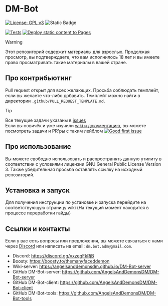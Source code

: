 # DM-Bot
[![License: GPL v3](https://img.shields.io/badge/License-GPL%20v3-blue.svg)](https://github.com/AngelsAndDemonsDM/DM-Bot-server/blob/master/LICENSE.md)
![Static Badge](https://img.shields.io/badge/Age_restrict-18%2B-red)

[![Tests](https://github.com/AngelsAndDemonsDM/DM-Bot/actions/workflows/unittest.yml/badge.svg?branch=master)](https://github.com/AngelsAndDemonsDM/DM-Bot/actions/workflows/unittest.yml)
[![Deploy static content to Pages](https://github.com/AngelsAndDemonsDM/DM-Bot-server/actions/workflows/static.yml/badge.svg)](https://github.com/AngelsAndDemonsDM/DM-Bot-server/actions/workflows/static.yml)

> [!WARNING]
> Этот репозиторий содержит материалы для взрослых. Продолжая просмотр, вы подтверждаете, что вам исполнилось 18 лет и вы имеете право просматривать такие материалы в вашей стране.

## Про контрибьютинг
Pull request открыт для всех желающих. Просьба соблюдать темплейт, если вы желаете что-либо добавить. Темплейт можно найти в директории `.github/PULL_REQUEST_TEMPLATE.md`.

> [!TIP]
> Все текущие задачи указаны в [issues](https://github.com/AngelsAndDemonsDM/DM-Bot/issues)<br>
> Если вы новичёк и уже изучили [wiki и документацию](https://angelsanddemonsdm.github.io/DM-Bot-server/main.html), вы можете посмотреть задачи и PR'ры с таким лейблом [![Good first issue](https://img.shields.io/github/labels/AngelsAndDemonsDM/DM-Bot/Good%20first%20issue)](https://github.com/AngelsAndDemonsDM/DM-Bot/labels/Good%20first%20issue)

## Про использование
Вы можете свободно использовать и распространять данную утилиту в соответствии с условиями лицензии GNU General Public License Version 3. Также убедительная просьба оставлять ссылку на исходный репозиторий.

## Установка и запуск
Для получения инструкции по установке и запуска перейдите на соответствующую страницу wiki (На текущий момент находится в процессе переработки гайды)

## Ссылки и контакты
Если у вас есть вопросы или предложения, вы можете связаться с нами через [Discord](https://discord.gg/vxzegFkRjB) или написать на email: `dm.bot.adm@gmail.com`.
- Discord: https://discord.gg/vxzegFkRjB
- Boosty: https://boosty.to/themanyfaceddemon
- Wiki-server: https://angelsanddemonsdm.github.io/DM-Bot-server
- GitHub DM-Bot-server: https://github.com/AngelsAndDemonsDM/DM-Bot-server
- GitHub DM-Bot-client: https://github.com/AngelsAndDemonsDM/DM-Bot-client
- GitHub DM-Bot-tools: https://github.com/AngelsAndDemonsDM/DM-Bot-tools
